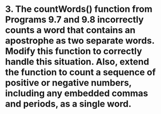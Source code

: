 # 3. The countWords() function from Programs 9.7 and 9.8 incorrectly counts a word that contains an apostrophe as two separate words. Modify this function to correctly handle this situation. Also, extend the function to count a sequence of positive or negative numbers, including any embedded commas and periods, as a single word.
